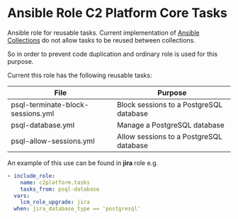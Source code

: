 
# Ansible Role C2 Platform Core Tasks

Ansible role for reusable tasks. Current implementation of [Ansible Collections](https://docs.ansible.com/ansible/latest/user_guide/collections_using.html) do not allow tasks to be reused between collections.

So in order to prevent code duplication and ordinary role is used for this purpose.

Current this role has the following reusable tasks:

| File                  | Purpose |
|---------------------------|----|
| psql-terminate-block-sessions.yml | Block sessions to a PostgreSQL database |
| psql-database.yml | Manage a PostgreSQL database |
| psql-allow-sessions.yml | Allow sessions to a PostgreSQL database |

An example of this use can be found in __jira__ role e.g.

```yaml
- include_role:
    name: c2platform.tasks
    tasks_from: psql-database
  vars:
    lcm_role_upgrade: jira
  when: jira_database_type == 'postgresql'
```

